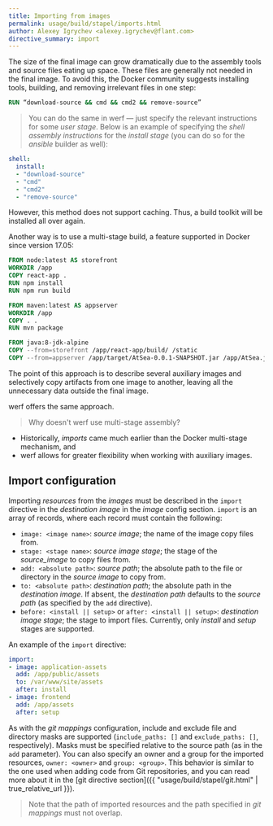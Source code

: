 ```yaml
---
title: Importing from images
permalink: usage/build/stapel/imports.html
author: Alexey Igrychev <alexey.igrychev@flant.com>
directive_summary: import
---
```


The size of the final image can grow dramatically due to the assembly tools and source files eating up space. These files are generally not needed in the final image.
To avoid this, the Docker community suggests installing tools, building, and removing irrelevant files in one step:

```Dockerfile
RUN “download-source && cmd && cmd2 && remove-source”
```

> You can do the same in werf — just specify the relevant instructions for some _user stage_. Below is an example of specifying the _shell assembly instructions_ for the _install stage_ (you can do so for the _ansible_ builder as well):
```yaml
shell:
  install:
  - "download-source"
  - "cmd"
  - "cmd2"
  - "remove-source"
```

However, this method does not support caching. Thus, a build toolkit will be installed all over again.

Another way is to use a multi-stage build, a feature supported in Docker since version 17.05:

```Dockerfile
FROM node:latest AS storefront
WORKDIR /app
COPY react-app .
RUN npm install
RUN npm run build

FROM maven:latest AS appserver
WORKDIR /app
COPY . .
RUN mvn package

FROM java:8-jdk-alpine
COPY --from=storefront /app/react-app/build/ /static
COPY --from=appserver /app/target/AtSea-0.0.1-SNAPSHOT.jar /app/AtSea.jar
```

The point of this approach is to describe several auxiliary images and selectively copy artifacts from one image to another, leaving all the unnecessary data outside the final image.

werf offers the same approach.

> Why doesn't werf use multi-stage assembly?
* Historically, _imports_ came much earlier than the Docker multi-stage mechanism, and
* werf allows for greater flexibility when working with auxiliary images.

## Import configuration

Importing _resources_ from the _images_ must be described in the `import` directive in the _destination image_ in the _image_ config section. `import` is an array of records, where each record must contain the following:

- `image: <image name>`: _source image_; the name of the image copy files from.
- `stage: <stage name>`: _source image stage_; the stage of the _source_image_ to copy files from.
- `add: <absolute path>`: _source path_; the absolute path to the file or directory in the _source image_ to copy from.
- `to: <absolute path>`: _destination path_; the absolute path in the _destination image_. If absent, the _destination path_ defaults to the  _source path_ (as specified by the `add` directive).
- `before: <install || setup>` or `after: <install || setup>`: _destination image stage_; the stage to import files. Currently, only _install_ and _setup_ stages are supported.

An example of the `import` directive:

```yaml
import:
- image: application-assets
  add: /app/public/assets
  to: /var/www/site/assets
  after: install
- image: frontend
  add: /app/assets
  after: setup
```

As with the _git mappings_ configuration, include and exclude file and directory masks are supported (`include_paths: []` and `exclude_paths: []`, respectively). Masks must be specified relative to the source path (as in the `add` parameter).
You can also specify an owner and a group for the imported resources, `owner: <owner>` and `group: <group>`.
This behavior is similar to the one used when adding code from Git repositories, and you can read more about it in the [git directive section]({{ "usage/build/stapel/git.html" | true_relative_url }}).

> Note that the path of imported resources and the path specified in _git mappings_ must not overlap.

